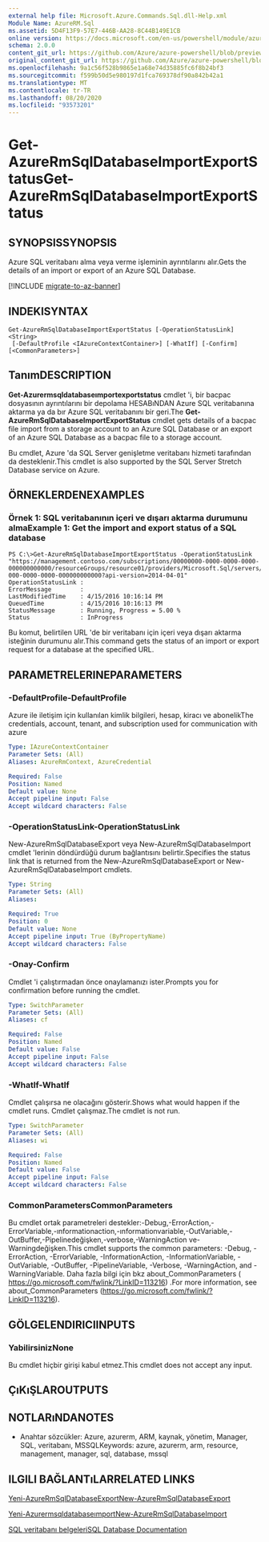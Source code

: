 ```yaml
---
external help file: Microsoft.Azure.Commands.Sql.dll-Help.xml
Module Name: AzureRM.Sql
ms.assetid: 5D4F13F9-57E7-446B-AA28-8C44B149E1CB
online version: https://docs.microsoft.com/en-us/powershell/module/azurerm.sql/get-azurermsqldatabaseimportexportstatus
schema: 2.0.0
content_git_url: https://github.com/Azure/azure-powershell/blob/preview/src/ResourceManager/Sql/Commands.Sql/help/Get-AzureRmSqlDatabaseImportExportStatus.md
original_content_git_url: https://github.com/Azure/azure-powershell/blob/preview/src/ResourceManager/Sql/Commands.Sql/help/Get-AzureRmSqlDatabaseImportExportStatus.md
ms.openlocfilehash: 9a1c56f528b9865e1a68e74d35885fc6f8b24bf3
ms.sourcegitcommit: f599b50d5e980197d1fca769378df90a842b42a1
ms.translationtype: MT
ms.contentlocale: tr-TR
ms.lasthandoff: 08/20/2020
ms.locfileid: "93573201"
---
```

# <span data-ttu-id="81f0b-101">Get-AzureRmSqlDatabaseImportExportStatus</span><span class="sxs-lookup"><span data-stu-id="81f0b-101">Get-AzureRmSqlDatabaseImportExportStatus</span></span>

## <span data-ttu-id="81f0b-102">SYNOPSIS</span><span class="sxs-lookup"><span data-stu-id="81f0b-102">SYNOPSIS</span></span>
<span data-ttu-id="81f0b-103">Azure SQL veritabanı alma veya verme işleminin ayrıntılarını alır.</span><span class="sxs-lookup"><span data-stu-id="81f0b-103">Gets the details of an import or export of an Azure SQL Database.</span></span>

[!INCLUDE [migrate-to-az-banner](../../includes/migrate-to-az-banner.md)]

## <span data-ttu-id="81f0b-104">INDEKI</span><span class="sxs-lookup"><span data-stu-id="81f0b-104">SYNTAX</span></span>

```
Get-AzureRmSqlDatabaseImportExportStatus [-OperationStatusLink] <String>
 [-DefaultProfile <IAzureContextContainer>] [-WhatIf] [-Confirm] [<CommonParameters>]
```

## <span data-ttu-id="81f0b-105">Tanım</span><span class="sxs-lookup"><span data-stu-id="81f0b-105">DESCRIPTION</span></span>
<span data-ttu-id="81f0b-106">**Get-Azurermsqldatabaseımportexportstatus** cmdlet 'i, bir bacpac dosyasının ayrıntılarını bir depolama HESABıNDAN Azure SQL veritabanına aktarma ya da bır Azure SQL veritabanını bir geri.</span><span class="sxs-lookup"><span data-stu-id="81f0b-106">The **Get-AzureRmSqlDatabaseImportExportStatus** cmdlet gets details of a bacpac file import from a storage account to an Azure SQL Database or an export of an Azure SQL Database as a bacpac file to a storage account.</span></span>

<span data-ttu-id="81f0b-107">Bu cmdlet, Azure 'da SQL Server genişletme veritabanı hizmeti tarafından da desteklenir.</span><span class="sxs-lookup"><span data-stu-id="81f0b-107">This cmdlet is also supported by the SQL Server Stretch Database service on Azure.</span></span>

## <span data-ttu-id="81f0b-108">ÖRNEKLERDEN</span><span class="sxs-lookup"><span data-stu-id="81f0b-108">EXAMPLES</span></span>

### <span data-ttu-id="81f0b-109">Örnek 1: SQL veritabanının içeri ve dışarı aktarma durumunu alma</span><span class="sxs-lookup"><span data-stu-id="81f0b-109">Example 1: Get the import and export status of a SQL database</span></span>
```
PS C:\>Get-AzureRmSqlDatabaseImportExportStatus -OperationStatusLink "https://management.contoso.com/subscriptions/00000000-0000-0000-0000-000000000000/resourceGroups/resource01/providers/Microsoft.Sql/servers/server01/databases/database01/importExportOperationResults/00000000-000-0000-0000-000000000000?api-version=2014-04-01"
OperationStatusLink : 
ErrorMessage        : 
LastModifiedTime    : 4/15/2016 10:16:14 PM
QueuedTime          : 4/15/2016 10:16:13 PM
StatusMessage       : Running, Progress = 5.00 %
Status              : InProgress
```

<span data-ttu-id="81f0b-110">Bu komut, belirtilen URL 'de bir veritabanı için içeri veya dışarı aktarma isteğinin durumunu alır.</span><span class="sxs-lookup"><span data-stu-id="81f0b-110">This command gets the status of an import or export request for a database at the specified URL.</span></span>

## <span data-ttu-id="81f0b-111">PARAMETRELERINE</span><span class="sxs-lookup"><span data-stu-id="81f0b-111">PARAMETERS</span></span>

### <span data-ttu-id="81f0b-112">-DefaultProfile</span><span class="sxs-lookup"><span data-stu-id="81f0b-112">-DefaultProfile</span></span>
<span data-ttu-id="81f0b-113">Azure ile iletişim için kullanılan kimlik bilgileri, hesap, kiracı ve abonelik</span><span class="sxs-lookup"><span data-stu-id="81f0b-113">The credentials, account, tenant, and subscription used for communication with azure</span></span>

```yaml
Type: IAzureContextContainer
Parameter Sets: (All)
Aliases: AzureRmContext, AzureCredential

Required: False
Position: Named
Default value: None
Accept pipeline input: False
Accept wildcard characters: False
```

### <span data-ttu-id="81f0b-114">-OperationStatusLink</span><span class="sxs-lookup"><span data-stu-id="81f0b-114">-OperationStatusLink</span></span>
<span data-ttu-id="81f0b-115">New-AzureRmSqlDatabaseExport veya New-AzureRmSqlDatabaseImport cmdlet 'lerinin döndürdüğü durum bağlantısını belirtir.</span><span class="sxs-lookup"><span data-stu-id="81f0b-115">Specifies the status link that is returned from the New-AzureRmSqlDatabaseExport or New-AzureRmSqlDatabaseImport cmdlets.</span></span>

```yaml
Type: String
Parameter Sets: (All)
Aliases:

Required: True
Position: 0
Default value: None
Accept pipeline input: True (ByPropertyName)
Accept wildcard characters: False
```

### <span data-ttu-id="81f0b-116">-Onay</span><span class="sxs-lookup"><span data-stu-id="81f0b-116">-Confirm</span></span>
<span data-ttu-id="81f0b-117">Cmdlet 'i çalıştırmadan önce onaylamanızı ister.</span><span class="sxs-lookup"><span data-stu-id="81f0b-117">Prompts you for confirmation before running the cmdlet.</span></span>

```yaml
Type: SwitchParameter
Parameter Sets: (All)
Aliases: cf

Required: False
Position: Named
Default value: False
Accept pipeline input: False
Accept wildcard characters: False
```

### <span data-ttu-id="81f0b-118">-WhatIf</span><span class="sxs-lookup"><span data-stu-id="81f0b-118">-WhatIf</span></span>
<span data-ttu-id="81f0b-119">Cmdlet çalışırsa ne olacağını gösterir.</span><span class="sxs-lookup"><span data-stu-id="81f0b-119">Shows what would happen if the cmdlet runs.</span></span>
<span data-ttu-id="81f0b-120">Cmdlet çalışmaz.</span><span class="sxs-lookup"><span data-stu-id="81f0b-120">The cmdlet is not run.</span></span>

```yaml
Type: SwitchParameter
Parameter Sets: (All)
Aliases: wi

Required: False
Position: Named
Default value: False
Accept pipeline input: False
Accept wildcard characters: False
```

### <span data-ttu-id="81f0b-121">CommonParameters</span><span class="sxs-lookup"><span data-stu-id="81f0b-121">CommonParameters</span></span>
<span data-ttu-id="81f0b-122">Bu cmdlet ortak parametreleri destekler:-Debug,-ErrorAction,-ErrorVariable,-ınformationaction,-ınformationvariable,-OutVariable,-OutBuffer,-Pipelinedeğişken,-verbose,-WarningAction ve-Warningdeğişken.</span><span class="sxs-lookup"><span data-stu-id="81f0b-122">This cmdlet supports the common parameters: -Debug, -ErrorAction, -ErrorVariable, -InformationAction, -InformationVariable, -OutVariable, -OutBuffer, -PipelineVariable, -Verbose, -WarningAction, and -WarningVariable.</span></span> <span data-ttu-id="81f0b-123">Daha fazla bilgi için bkz about_CommonParameters ( https://go.microsoft.com/fwlink/?LinkID=113216) .</span><span class="sxs-lookup"><span data-stu-id="81f0b-123">For more information, see about_CommonParameters (https://go.microsoft.com/fwlink/?LinkID=113216).</span></span>

## <span data-ttu-id="81f0b-124">GÖLGELENDIRICI</span><span class="sxs-lookup"><span data-stu-id="81f0b-124">INPUTS</span></span>

### <span data-ttu-id="81f0b-125">Yabilirsiniz</span><span class="sxs-lookup"><span data-stu-id="81f0b-125">None</span></span>
<span data-ttu-id="81f0b-126">Bu cmdlet hiçbir girişi kabul etmez.</span><span class="sxs-lookup"><span data-stu-id="81f0b-126">This cmdlet does not accept any input.</span></span>

## <span data-ttu-id="81f0b-127">ÇıKıŞLAR</span><span class="sxs-lookup"><span data-stu-id="81f0b-127">OUTPUTS</span></span>

## <span data-ttu-id="81f0b-128">NOTLARıNDA</span><span class="sxs-lookup"><span data-stu-id="81f0b-128">NOTES</span></span>
* <span data-ttu-id="81f0b-129">Anahtar sözcükler: Azure, azurerm, ARM, kaynak, yönetim, Manager, SQL, veritabanı, MSSQL</span><span class="sxs-lookup"><span data-stu-id="81f0b-129">Keywords: azure, azurerm, arm, resource, management, manager, sql, database, mssql</span></span>

## <span data-ttu-id="81f0b-130">ILGILI BAĞLANTıLAR</span><span class="sxs-lookup"><span data-stu-id="81f0b-130">RELATED LINKS</span></span>

[<span data-ttu-id="81f0b-131">Yeni-AzureRmSqlDatabaseExport</span><span class="sxs-lookup"><span data-stu-id="81f0b-131">New-AzureRmSqlDatabaseExport</span></span>](./New-AzureRmSqlDatabaseExport.md)

[<span data-ttu-id="81f0b-132">Yeni-Azurermsqldatabaseımport</span><span class="sxs-lookup"><span data-stu-id="81f0b-132">New-AzureRmSqlDatabaseImport</span></span>](./New-AzureRmSqlDatabaseImport.md)

[<span data-ttu-id="81f0b-133">SQL veritabanı belgeleri</span><span class="sxs-lookup"><span data-stu-id="81f0b-133">SQL Database Documentation</span></span>](https://docs.microsoft.com/azure/sql-database/)
